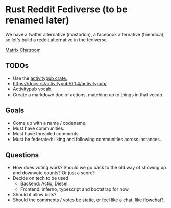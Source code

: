 # Rust Reddit Fediverse (to be renamed later)

We have a twitter alternative (mastodon), a facebook alternative (friendica), so let's build a reddit alternative in the fediverse.

[Matrix Chatroom](https://riot.im/app/#/room/#rust-reddit-fediverse:matrix.org)

## TODOs

- Use the [activitypub crate.](https://docs.rs/activitypub/0.1.4/activitypub/)
- https://docs.rs/activitypub/0.1.4/activitypub/
- [Activitypub vocab.](https://www.w3.org/TR/activitystreams-vocabulary/)
- Create a markdown doc of actions, matching up to things in that vocab.

## Goals

- Come up with a name / codename.
- Must have communities.
- Must have threaded comments.
- Must be federated: liking and following communities across instances.

## Questions

- How does voting work? Should we go back to the old way of showing up and downvote counts? Or just a score?
- Decide on tech to be used
  - Backend: Actix, Diesel.
  - Frontend: inferno, typescript and bootstrap for now.
- Should it allow bots?
- Should the comments / votes be static, or feel like a chat, like [flowchat?](https://flow-chat.com). 
